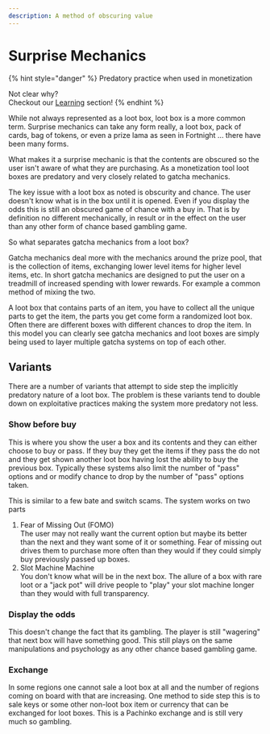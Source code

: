 ```yaml
---
description: A method of obscuring value
---
```


# Surprise Mechanics

{% hint style="danger" %}
Predatory practice when used in monetization



Not clear why?\
Checkout our [Learning](../learning/) section!
{% endhint %}

While not always represented as a loot box, loot box is a more common term. Surprise mechanics can take any form really, a loot box, pack of cards, bag of tokens, or even a prize lama as seen in Fortnight ... there have been many forms.

What makes it a surprise mechanic is that the contents are obscured so the user isn't aware of what they are purchasing. As a monetization tool loot boxes are predatory and very closely related to gatcha mechanics.&#x20;

The key issue with a loot box as noted is obscurity and chance. The user doesn't know what is in the box until it is opened. Even if you display the odds this is still an obscured game of chance with a buy in. That is by definition no different mechanically, in result or in the effect on the user than any other form of chance based gambling game.

So what separates gatcha mechanics from a loot box?

Gatcha mechanics deal more with the mechanics around the prize pool, that is the  collection of items, exchanging lower level items for higher level items, etc. In short gatcha mechanics are designed to put the user on a treadmill of increased spending with lower rewards. For example a common method of mixing the two.

A loot box that contains parts of an item, you have to collect all the unique parts to get the item, the parts you get come form a randomized loot box. Often there are different boxes with different chances to drop the item. In this model you can clearly see gatcha mechanics and loot boxes are simply being used to layer multiple gatcha systems on top of each other.

## Variants

There are a number of variants that attempt to side step the implicitly predatory nature of a loot box. The problem is these variants tend to double down on exploitative practices making the system more predatory not less.

### Show before buy

This is where you show the user a box and its contents and they can either choose to buy or pass. If they buy they get the items if they pass the do not and they get shown another loot box having lost the ability to buy the previous box. Typically these systems also limit the number of "pass" options and or modify chance to drop by the number of "pass" options taken.

This is similar to a few bate and switch scams. The system works on two parts

1. Fear of Missing Out (FOMO)\
   The user may not really want the current option but maybe its better than the next and they want some of it or something. Fear of missing out drives them to purchase more often than they would if they could simply buy previously passed up boxes.
2. Slot Machine Machine\
   You don't know what will be in the next box. The allure of a box with rare loot or a "jack pot" will drive people to "play" your slot machine longer than they would with full transparency.

### Display the odds

This doesn't change the fact that its gambling. The player is still "wagering" that next box will have something good. This still plays on the same manipulations and psychology as any other chance based gambling game.

### Exchange

In some regions one cannot sale a loot box at all and the number of regions coming on board with that are increasing. One method to side step this is to sale keys or some other non-loot box item or currency that can be exchanged for loot boxes. This is a Pachinko exchange and is still very much so gambling.
